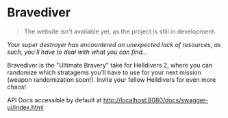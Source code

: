 # Bravediver
> The website isn't available yet, as the project is still in development.

*Your super destroyer has encountered an unexpected lack of resources, as such, you'll have to deal with what you can find...*

Bravediver is the "Ultimate Bravery" take for Helldivers 2, where you can randomize which stratagems you'll have to use for your next
mission (weapon randomization soon!). Invite your fellow Helldivers for even more chaos!

API Docs accessible by default at [http://localhost:8080/docs/swagger-ui/index.html](http://localhost:8080/docs/swagger-ui/index.html)
